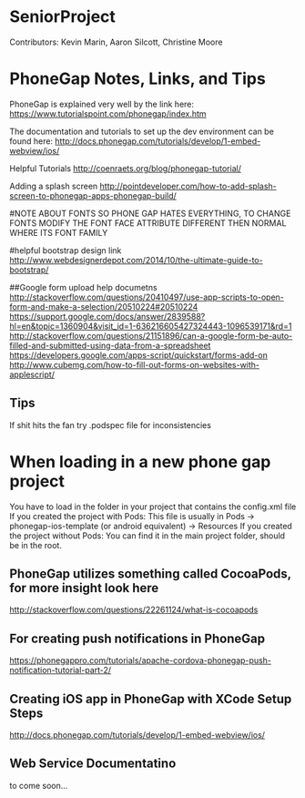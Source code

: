 # SeniorProject
Contributors: Kevin Marin, Aaron Silcott, Christine Moore



# PhoneGap Notes, Links, and Tips

PhoneGap is explained very well by the link here: 
https://www.tutorialspoint.com/phonegap/index.htm

The documentation and tutorials to set up the dev environment can be found here: 
http://docs.phonegap.com/tutorials/develop/1-embed-webview/ios/

Helpful Tutorials
http://coenraets.org/blog/phonegap-tutorial/

Adding a splash screen
http://pointdeveloper.com/how-to-add-splash-screen-to-phonegap-apps-phonegap-build/

#NOTE ABOUT FONTS
SO PHONE GAP HATES EVERYTHING, TO CHANGE FONTS MODIFY THE FONT FACE ATTRIBUTE 
DIFFERENT THEN NORMAL WHERE ITS FONT FAMILY

#helpful bootstrap design link
http://www.webdesignerdepot.com/2014/10/the-ultimate-guide-to-bootstrap/

##Google form upload help documetns
http://stackoverflow.com/questions/20410497/use-app-scripts-to-open-form-and-make-a-selection/20510224#20510224
https://support.google.com/docs/answer/2839588?hl=en&topic=1360904&visit_id=1-636216605427324443-1096539171&rd=1
http://stackoverflow.com/questions/21151896/can-a-google-form-be-auto-filled-and-submitted-using-data-from-a-spreadsheet
https://developers.google.com/apps-script/quickstart/forms-add-on
http://www.cubemg.com/how-to-fill-out-forms-on-websites-with-applescript/

## Tips
If shit hits the fan try .podspec file for inconsistencies

# When loading in a new phone gap project
You have to load in the folder in your project that contains the config.xml file
If you created the project with Pods:
This file is usually in Pods -> phonegap-ios-template (or android equivalent) -> Resources 
If you created the project without Pods:
You can find it in the main project folder, should be in the root.

## PhoneGap utilizes something called CocoaPods, for more insight look here
http://stackoverflow.com/questions/22261124/what-is-cocoapods

## For creating push notifications in PhoneGap
https://phonegappro.com/tutorials/apache-cordova-phonegap-push-notification-tutorial-part-2/

## Creating iOS app in PhoneGap with XCode Setup Steps
http://docs.phonegap.com/tutorials/develop/1-embed-webview/ios/

## Web Service Documentatino
to come soon...
